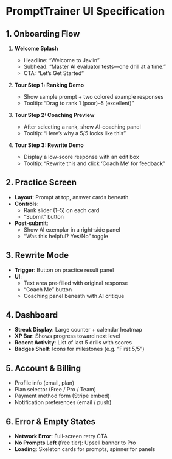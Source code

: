 # PromptTrainer UI Specification

## 1. Onboarding Flow
1. **Welcome Splash**  
   - Headline: “Welcome to Javlin”  
   - Subhead: “Master AI evaluator tests—one drill at a time.”  
   - CTA: “Let’s Get Started”

2. **Tour Step 1: Ranking Demo**  
   - Show sample prompt + two colored example responses  
   - Tooltip: “Drag to rank 1 (poor)–5 (excellent)”

3. **Tour Step 2: Coaching Preview**  
   - After selecting a rank, show AI‐coaching panel  
   - Tooltip: “Here’s why a 5/5 looks like this”

4. **Tour Step 3: Rewrite Demo**  
   - Display a low‐score response with an edit box  
   - Tooltip: “Rewrite this and click ‘Coach Me’ for feedback”

## 2. Practice Screen
- **Layout**: Prompt at top, answer cards beneath.  
- **Controls**:  
  - Rank slider (1–5) on each card  
  - “Submit” button  
- **Post‐submit**:  
  - Show AI exemplar in a right‐side panel  
  - “Was this helpful? Yes/No” toggle

## 3. Rewrite Mode
- **Trigger**: Button on practice result panel  
- **UI**:  
  - Text area pre‐filled with original response  
  - “Coach Me” button  
  - Coaching panel beneath with AI critique

## 4. Dashboard
- **Streak Display**: Large counter + calendar heatmap  
- **XP Bar**: Shows progress toward next level  
- **Recent Activity**: List of last 5 drills with scores  
- **Badges Shelf**: Icons for milestones (e.g. “First 5/5”)

## 5. Account & Billing
- Profile info (email, plan)  
- Plan selector (Free / Pro / Team)  
- Payment method form (Stripe embed)  
- Notification preferences (email / push)

## 6. Error & Empty States
- **Network Error**: Full‐screen retry CTA  
- **No Prompts Left** (free tier): Upsell banner to Pro  
- **Loading**: Skeleton cards for prompts, spinner for panels  
